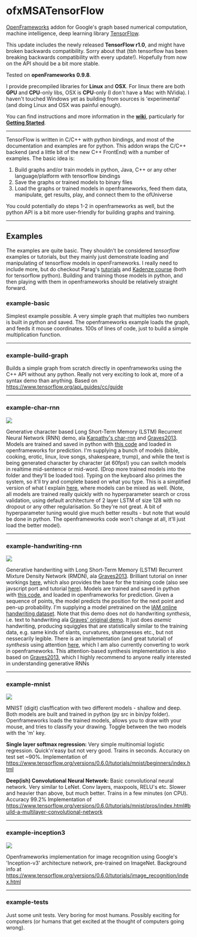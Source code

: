 
# ofxMSATensorFlow
[OpenFrameworks](http://openframeworks.cc) addon for Google's graph based numerical computation, machine intelligence, deep learning library [TensorFlow](https://www.tensorflow.org).

This update includes the newly released **TensorFlow r1.0**, and might have broken backwards compatibility. Sorry about that (tbh tensorflow has been breaking backwards compatibility with every update!). Hopefully from now on the API should be a bit more stable. 

Tested on **openFrameworks 0.9.8**.

I provide precompiled libraries for **Linux** and **OSX**. For linux there are both **GPU** and **CPU**-only libs, OSX is **CPU**-only (I don't have a Mac with NVidia). I haven't touched Windows yet as building from sources is 'experimental' (and doing Linux and OSX was painful enough).

You can find instructions and more information in the **[wiki](https://github.com/memo/ofxMSATensorFlow/wiki)**, particularly for **[Getting Started](https://github.com/memo/ofxMSATensorFlow/wiki/Getting-started)**.

---

TensorFlow is written in C/C++ with python bindings, and most of the documentation and examples are for python. This addon wraps the C/C++ backend (and a little bit of the new C++ FrontEnd) with a number of examples. The basic idea is:

1. Build graphs and/or train models in python, Java, C++ or any other language/platform with tensorflow bindings
2. Save the graphs or trained models to binary files
3. Load the graphs or trained models in openframeworks, feed them data, manipulate, get results, play, and connect them to the ofUniverse

You could potentially do steps 1-2 in openframeworks as well, but the python API is a bit more user-friendly for building graphs and training. 

---
## Examples
The examples are quite basic. They shouldn't be considered *tensorflow* examples or tutorials, but they mainly just demonstrate loading and manipulating of tensorflow models in openFrameworks. I really need to include more, but do checkout Parag's [tutorials](https://github.com/pkmital/tensorflow_tutorials) and [Kadenze course](https://www.kadenze.com/courses/creative-applications-of-deep-learning-with-tensorflow-iv/info) (both for tensorflow python). Building and training those models in python, and then playing with them in openframeworks should be relatively straight forward. 


### example-basic
Simplest example possible. A very simple graph that multiples two numbers is built in python and saved. The openframeworks example loads the graph, and feeds it mouse coordinates. 100s of lines of code, just to build a simple multiplication function. 

---

### example-build-graph
Builds a simple graph from scratch directly in openframeworks using the C++ API without any python. Really not very exciting to look at, more of a syntax demo than anything. Based on https://www.tensorflow.org/api_guides/cc/guide

---

### example-char-rnn
![](https://cloud.githubusercontent.com/assets/144230/23296346/74d8a194-fa6c-11e6-90c2-fb02084eb82b.png)

Generative character based Long Short-Term Memory (LSTM) Recurrent Neural Network (RNN) demo, ala [Karpathy's char-rnn](http://karpathy.github.io/2015/05/21/rnn-effectiveness/) and [Graves2013](https://arxiv.org/abs/1308.0850).
Models are trained and saved in python with [this code](https://github.com/memo/char-rnn-tensorflow) and loaded in openframeworks for prediction. I'm supplying a bunch of models (bible, cooking, erotic, linux, love songs, shakespeare, trump), and while the text is being generated character by character (at 60fps!) you can switch models in realtime mid-sentence or mid-word. (Drop more trained models into the folder and they'll be loaded too). Typing on the keyboard also primes the system, so it'll try and complete based on what you type. This is a simplified version of what I explain [here](https://vimeo.com/203485851), where models can be mixed as well. (Note, all models are trained really quickly with no hyperparameter search or cross validation, using default architecture of 2 layer LSTM of size 128 with no dropout or any other regularisation. So they're not great. A bit of hyperparameter tuning would give much better results - but note that would be done in python. The openframeworks code won't change at all, it'll just load the better model).

---

### example-handwriting-rnn
![](https://cloud.githubusercontent.com/assets/144230/23363774/374205e8-fcf4-11e6-908d-5a2d85d989cc.gif)

Generative handwriting with Long Short-Term Memory (LSTM) Recurrent Mixture Density Network (RMDN), ala [Graves2013](https://arxiv.org/abs/1308.0850). Brilliant tutorial on inner workings [here](http://blog.otoro.net/2015/12/12/handwriting-generation-demo-in-tensorflow/), which also provides the base for the training code (also see javscript port and tutorial [here](http://distill.pub/2016/handwriting/)).  Models are trained and saved in python with [this code](https://github.com/memo/write-rnn-tensorflow), and loaded in openframeworks for prediction. Given a sequence of points, the model predicts the position for the next point and pen-up probability. I'm supplying a model pretrained on the [IAM online handwriting dataset](http://www.fki.inf.unibe.ch/databases/iam-on-line-handwriting-database). Note that this demo does not do handwriting *synthesis*, i.e. text to handwriting ala [Graves' original demo](https://www.cs.toronto.edu/~graves/handwriting.html). It just does *asemic* handwriting, producing squiggles that are statistically similar to the training data, e.g. same kinds of slants, curvatures, sharpnesses etc., but not nessecarily legible. There is an implementation (and great tutorial) of *synthesis* using attention [here](https://greydanus.github.io/2016/08/21/handwriting/), which I am also currently converting to work in openframeworks. This attention-based synthesis implementation is also based on [Graves2013](https://arxiv.org/abs/1308.0850), which I highly recommend to anyone really interested in understanding generative RNNs

---

### example-mnist
![](https://cloud.githubusercontent.com/assets/144230/12665280/8fa4612a-c62e-11e5-950e-eaec14d4211d.png)

MNIST (digit) clasffication with two different models - shallow and deep. Both models are built and trained in python (py src in bin/py folder). Openframeworks loads the trained models, allows you to draw with your mouse, and tries to classify your drawing. Toggle between the two models with the 'm' key.

**Single layer softmax regression:** Very simple multinomial logistic regression. Quick'n'easy but not very good. Trains in seconds. Accuracy on test set ~90%. 
Implementation of https://www.tensorflow.org/versions/0.6.0/tutorials/mnist/beginners/index.html

**Deep(ish) Convolutional Neural Network:** Basic convolutional neural network. Very similar to LeNet. Conv layers, maxpools, RELU's etc. Slower and heavier than above, but much better. Trains in a few minutes (on CPU). Accuracy 99.2%
Implementation of https://www.tensorflow.org/versions/0.6.0/tutorials/mnist/pros/index.html#build-a-multilayer-convolutional-network

---

### example-inception3
![](https://cloud.githubusercontent.com/assets/144230/23235025/e88d8a40-f94b-11e6-9f3b-c5c65906c1a4.png)

Openframeworks implementation for image recognition using Google's 'Inception-v3' architecture network, pre-trained on ImageNet. Background info at https://www.tensorflow.org/versions/0.6.0/tutorials/image_recognition/index.html

---

### example-tests
Just some unit tests. Very boring for most humans. Possibly exciting for computers (or humans that get excited at the thought of computers going wrong).

